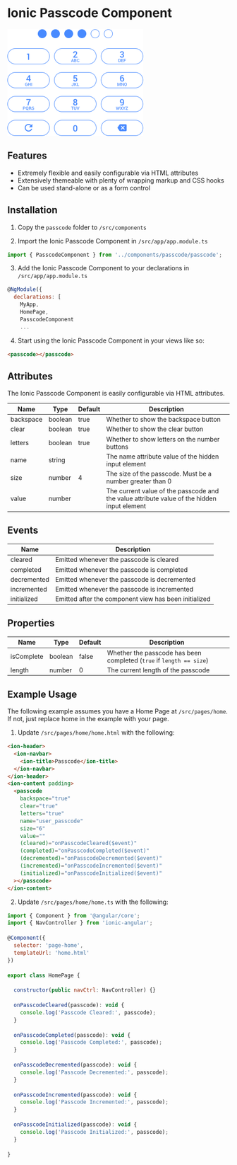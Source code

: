 # Ionic Passcode Component

![Ionic Passcode Component](screenshot.png)

## Features

* Extremely flexible and easily configurable via HTML attributes
* Extensively themeable with plenty of wrapping markup and CSS hooks
* Can be used stand-alone or as a form control

## Installation

1. Copy the `passcode` folder to `/src/components`

2. Import the Ionic Passcode Component in `/src/app/app.module.ts`

```javascript
import { PasscodeComponent } from '../components/passcode/passcode';
```

3. Add the Ionic Passcode Component to your declarations in `/src/app/app.module.ts`

```javascript
@NgModule({
  declarations: [
    MyApp,
    HomePage,
    PasscodeComponent
    ...
```

4. Start using the Ionic Passcode Component in your views like so:

```html
<passcode></passcode>
```

## Attributes

The Ionic Passcode Component is easily configurable via HTML attributes.

Name      | Type    | Default | Description
--------- | ------- | ------- | -----------
backspace | boolean | true    | Whether to show the backspace button
clear     | boolean | true    | Whether to show the clear button
letters   | boolean | true    | Whether to show letters on the number buttons
name      | string  |         | The name attribute value of the hidden input element
size      | number  | 4       | The size of the passcode. Must be a number greater than 0
value     | number  |         | The current value of the passcode and the value attribute value of the hidden input element

## Events

Name        | Description
----------- | -----------
cleared     | Emitted whenever the passcode is cleared
completed   | Emitted whenever the passcode is completed
decremented | Emitted whenever the passcode is decremented
incremented | Emitted whenever the passcode is incremented
initialized | Emitted after the component view has been initialized

## Properties

Name       | Type    | Default | Description
---------- | ------- | ------- | -----------
isComplete | boolean | false   | Whether the passcode has been completed (`true` if `length == size`)
length     | number  | 0       | The current length of the passcode

## Example Usage

The following example assumes you have a Home Page at `/src/pages/home`. If not, just replace home in the example with your page.

1. Update `/src/pages/home/home.html` with the following:

```html
<ion-header>
  <ion-navbar>
    <ion-title>Passcode</ion-title>
  </ion-navbar>
</ion-header>
<ion-content padding>
  <passcode
    backspace="true"
    clear="true"
    letters="true"
    name="user_passcode"
    size="6"
    value=""
    (cleared)="onPasscodeCleared($event)"
    (completed)="onPasscodeCompleted($event)"
    (decremented)="onPasscodeDecremented($event)"
    (incremented)="onPasscodeIncremented($event)"
    (initialized)="onPasscodeInitialized($event)"
  ></passcode>
</ion-content>
```

2. Update `/src/pages/home/home.ts` with the following:

```javascript
import { Component } from '@angular/core';
import { NavController } from 'ionic-angular';

@Component({
  selector: 'page-home',
  templateUrl: 'home.html'
})

export class HomePage {

  constructor(public navCtrl: NavController) {}

  onPasscodeCleared(passcode): void {
    console.log('Passcode Cleared:', passcode);
  }

  onPasscodeCompleted(passcode): void {
    console.log('Passcode Completed:', passcode);
  }

  onPasscodeDecremented(passcode): void {
    console.log('Passcode Decremented:', passcode);
  }

  onPasscodeIncremented(passcode): void {
    console.log('Passcode Incremented:', passcode);
  }

  onPasscodeInitialized(passcode): void {
    console.log('Passcode Initialized:', passcode);
  }

}
```
